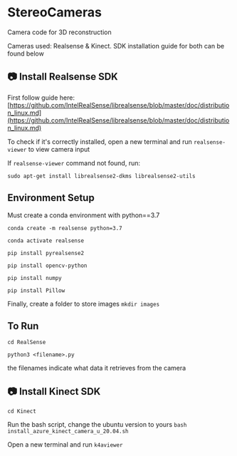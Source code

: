 # StereoCameras

Camera code for 3D reconstruction

Cameras used: Realsense & Kinect. SDK installation guide for both can be found below

## 📷 Install Realsense SDK

First follow guide here: [https://github.com/IntelRealSense/librealsense/blob/master/doc/distribution_linux.md](https://github.com/IntelRealSense/librealsense/blob/master/doc/distribution_linux.md)

To check if it's correctly installed, open a new terminal and run `realsense-viewer` to view camera input

If `realsense-viewer` command not found, run:

`sudo apt-get install librealsense2-dkms librealsense2-utils`

## Environment Setup

Must create a conda environment with python==3.7

`conda create -m realsense python=3.7`

`conda activate realsense`

`pip install pyrealsense2`

`pip install opencv-python`

`pip install numpy`

`pip install Pillow`

Finally, create a folder to store images `mkdir images`

## To Run

`cd RealSense`

`python3 <filename>.py`

the filenames indicate what data it retrieves from the camera

## 📷 Install Kinect SDK

`cd Kinect`

Run the bash script, change the ubuntu version to yours `bash install_azure_kinect_camera_u_20.04.sh`

Open a new terminal and run `k4aviewer`
